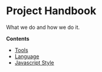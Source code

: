 # Project Handbook

What we do and how we do it.

**Contents**
* [Tools](./pages/tools.md)
* [Language](./pages/language.md)
* [Javascript Style](./pages/javascript-style.md)
